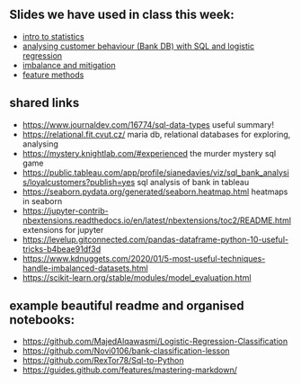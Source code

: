 ## Slides we have used in class this week: ## 

- [intro to statistics](https://docs.google.com/presentation/d/1BHSiH0kEleVdUDGzTYmBfh7NTxpXUlbIc0HJhO1X47M/edit#slide=id.gd149a7ef65_1_6)
- [analysing customer behaviour (Bank DB) with SQL and logistic regression](https://docs.google.com/presentation/d/1A2PBOm4xfSJj5npHWDuPJMzgF0MRlZ4mo-9tLfU5a10/edit#slide=id.gd09c764808_3_0)
- [imbalance and mitigation](https://github.com/student-IH-labs-and-stuff/BCNDATA1021/blob/main/ClassMaterials/Week4/imbalance/imbalance%20and%20mitigation.pptx)
- [feature methods](https://github.com/student-IH-labs-and-stuff/BCNDATA1021/blob/main/ClassMaterials/Week4/useful_methods_other/Feature%20selection%2C%20scaling%20%26%20engineering.pdf) 


## shared links ## 
- https://www.journaldev.com/16774/sql-data-types useful summary!
- https://relational.fit.cvut.cz/ maria db, relational databases for exploring, analysing
- https://mystery.knightlab.com/#experienced the murder mystery sql game
- https://public.tableau.com/app/profile/sianedavies/viz/sql_bank_analysis/loyalcustomers?publish=yes sql analysis of bank in tableau 
- https://seaborn.pydata.org/generated/seaborn.heatmap.html heatmaps in seaborn
- https://jupyter-contrib-nbextensions.readthedocs.io/en/latest/nbextensions/toc2/README.html extensions for jupyter
- https://levelup.gitconnected.com/pandas-dataframe-python-10-useful-tricks-b4beae91df3d 
- https://www.kdnuggets.com/2020/01/5-most-useful-techniques-handle-imbalanced-datasets.html 
- https://scikit-learn.org/stable/modules/model_evaluation.html 


## example beautiful readme and organised notebooks: ##
- https://github.com/MajedAlqawasmi/Logistic-Regression-Classification
- https://github.com/Novi0106/bank-classification-lesson
- https://github.com/RexTor78/Sql-to-Python
- https://guides.github.com/features/mastering-markdown/
